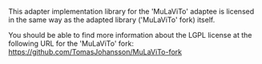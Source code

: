 This adapter implementation library for the 'MuLaViTo' adaptee is licensed in the same way as the adapted library ('MuLaViTo' fork) itself. 

You should be able to find more information about the LGPL license at the following URL for the 'MuLaViTo' fork:<br>
<https://github.com/TomasJohansson/MuLaViTo-fork>
